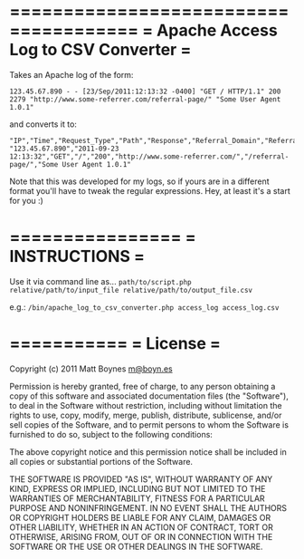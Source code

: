  ======================================
 = Apache Access Log to CSV Converter =
 ======================================

Takes an Apache log of the form:

```
123.45.67.890 - - [23/Sep/2011:12:13:32 -0400] "GET / HTTP/1.1" 200 2279 "http://www.some-referrer.com/referral-page/" "Some User Agent 1.0.1"
```

and converts it to:

```
"IP","Time","Request_Type","Path","Response","Referral_Domain","Referral_Path","User_Agent"
"123.45.67.890","2011-09-23 12:13:32","GET","/","200","http://www.some-referrer.com/","/referral-page/","Some User Agent 1.0.1"
```

Note that this was developed for my logs, so if yours are in a different format
you'll have to tweak the regular expressions. Hey, at least it's a start for you :)

 ================
 = INSTRUCTIONS =
 ================

Use it via command line as...
`path/to/script.php relative/path/to/input_file relative/path/to/output_file.csv`

e.g.:
`/bin/apache_log_to_csv_converter.php access_log access_log.csv`

 ===========
 = License =
 ===========
Copyright (c) 2011 Matt Boynes <m@boyn.es>

Permission is hereby granted, free of charge, to any person obtaining
a copy of this software and associated documentation files (the
"Software"), to deal in the Software without restriction, including
without limitation the rights to use, copy, modify, merge, publish,
distribute, sublicense, and/or sell copies of the Software, and to
permit persons to whom the Software is furnished to do so, subject to
the following conditions:

The above copyright notice and this permission notice shall be
included in all copies or substantial portions of the Software.

THE SOFTWARE IS PROVIDED "AS IS", WITHOUT WARRANTY OF ANY KIND,
EXPRESS OR IMPLIED, INCLUDING BUT NOT LIMITED TO THE WARRANTIES OF
MERCHANTABILITY, FITNESS FOR A PARTICULAR PURPOSE AND
NONINFRINGEMENT. IN NO EVENT SHALL THE AUTHORS OR COPYRIGHT HOLDERS BE
LIABLE FOR ANY CLAIM, DAMAGES OR OTHER LIABILITY, WHETHER IN AN ACTION
OF CONTRACT, TORT OR OTHERWISE, ARISING FROM, OUT OF OR IN CONNECTION
WITH THE SOFTWARE OR THE USE OR OTHER DEALINGS IN THE SOFTWARE.
